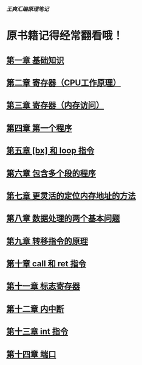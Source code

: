 ___王爽汇编原理笔记___      

# 原书籍记得经常翻看哦！      
## [第一章 基础知识](./1_section.md)    
## [第二章 寄存器（CPU工作原理）](./2_section.md)        
## [第三章 寄存器（内存访问）](./3_section.md)        
## [第四章 第一个程序](./4_section.md)      
## [第五章 [bx] 和 loop 指令](./5_section.md)   
## [第六章 包含多个段的程序](./6_section.md)      
## [第七章 更灵活的定位内存地址的方法](./7_section.md)      
## [第八章 数据处理的两个基本问题](./8_section.md)        
## [第九章 转移指令的原理](./9_section.md)      
## [第十章 call 和 ret 指令](./10_section.md)      
## [第十一章 标志寄存器](./11_section.md)       
## [第十二章 内中断](./12_section.md)       
## [第十三章 int 指令](./13_section.md)     
## [第十四章 端口](./14_section.md)     
